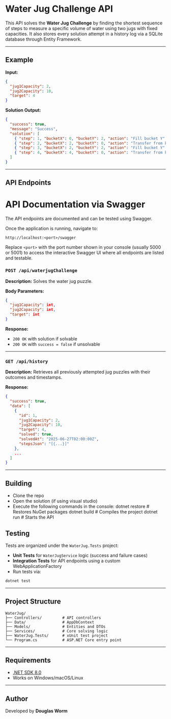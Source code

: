 # Water Jug Challenge API

This API solves the **Water Jug Challenge** by finding the shortest sequence of steps to measure a specific volume of water using two jugs with fixed capacities. It also stores every solution attempt in a history log via a SQLite database through Entity Framework.


---

## Example

**Input:**
```json
{
  "jug1Capacity": 2,
  "jug2Capacity": 10,
  "target": 4
}
```

**Solution Output:**
```json
{
  "success": true,
  "message": "Success",
  "solution": [
    { "step": 1, "bucketX": 0, "bucketY": 2, "action": "Fill bucket Y" },
    { "step": 2, "bucketX": 2, "bucketY": 0, "action": "Transfer from bucket Y to X" },
    { "step": 3, "bucketX": 2, "bucketY": 2, "action": "Fill bucket Y" },
    { "step": 4, "bucketX": 4, "bucketY": 0, "action": "Transfer from bucket Y to X", "isFinalStep": true }
  ]
}
```

---

## API Endpoints

# API Documentation via Swagger

The API endpoints are documented and can be tested using Swagger.

Once the application is running, navigate to:

```
http://localhost:<port>/swagger
```

Replace `<port>` with the port number shown in your console (usually 5000 or 5001) to access the interactive Swagger UI where all endpoints are listed and testable.


### `POST /api/waterjugChallenge`

**Description:** Solves the water jug puzzle.

**Body Parameters:**
```json
{
  "jug1Capacity": int,
  "jug2Capacity": int,
  "target": int
}
```

**Response:**
- `200 OK` with solution if solvable
- `200 OK` with `success = false` if unsolvable

---

### `GET /api/history`

**Description:** Retrieves all previously attempted jug puzzles with their outcomes and timestamps.

**Response:**
```json
{
  "success": true,
  "data": [
    {
      "id": 1,
      "jug1Capacity": 2,
      "jug2Capacity": 10,
      "target": 4,
      "solved": true,
      "solvedAt": "2025-06-27T02:00:00Z",
      "stepsJson": "[{...}]"
    },
    ...
  ]
}
```

---

## Building

- Clone the repo
- Open the solution (if using visual studio)
- Execute the following commands in the console:
    dotnet restore     # Restores NuGet packages
    dotnet build       # Compiles the project
    dotnet run         # Starts the API

###

## Testing

Tests are organized under the `WaterJug.Tests` project:

- **Unit Tests** for `WaterJugService` logic (success and failure cases)
- **Integration Tests** for API endpoints using a custom WebApplicationFactory
- Run tests via:

```bash
dotnet test
```

---

## Project Structure

```text
WaterJug/
├── Controllers/         # API controllers
├── Data/                # AppDbContext
├── Models/              # Entities and DTOs
├── Services/            # Core solving logic
├── WaterJug.Tests/      # xUnit test project
└── Program.cs           # ASP.NET Core entry point
```

---

## Requirements

- [.NET SDK 8.0](https://dotnet.microsoft.com/en-us/download/dotnet/8.0)
- Works on Windows/macOS/Linux

---

## Author

Developed by **Douglas Worm** 
